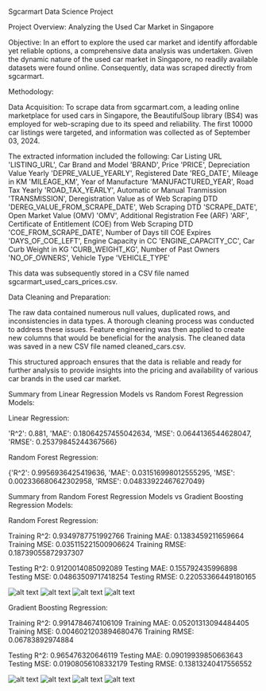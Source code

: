 Sgcarmart Data Science Project

Project Overview: Analyzing the Used Car Market in Singapore

Objective:
In an effort to explore the used car market and identify affordable yet reliable options, a comprehensive data analysis was undertaken. 
Given the dynamic nature of the used car market in Singapore, no readily available datasets were found online. 
Consequently, data was scraped directly from sgcarmart.



Methodology:

Data Acquisition:
To scrape data from sgcarmart.com, a leading online marketplace for used cars in Singapore, the BeautifulSoup library (BS4) was employed for web-scraping due to its speed and reliability. 
The first 10000 car listings were targeted, and information was collected as of September 03, 2024.

The extracted information included the following:
Car Listing URL 'LISTING_URL', 
Car Brand and Model 'BRAND', 
Price 'PRICE', 
Depreciation Value Yearly 'DEPRE_VALUE_YEARLY', 
Registered Date 'REG_DATE', 
Mileage in KM 'MILEAGE_KM', 
Year of Manufacture 'MANUFACTURED_YEAR', 
Road Tax Yearly 'ROAD_TAX_YEARLY', 
Automatic or Manual Tranmission 'TRANSMISSION', 
Deregistration Value as of Web Scraping DTD 'DEREG_VALUE_FROM_SCRAPE_DATE', 
Web Scraping DTD 'SCRAPE_DATE', 
Open Market Value (OMV) 'OMV', 
Additional Registration Fee (ARF) 'ARF', 
Certificate of Entitlement (COE) from Web Scraping DTD 'COE_FROM_SCRAPE_DATE', 
Number of Days till COE Expires 'DAYS_OF_COE_LEFT', 
Engine Capacity in CC 'ENGINE_CAPACITY_CC', 
Car Curb Weight in KG 'CURB_WEIGHT_KG', 
Number of Past Owners 'NO_OF_OWNERS', 
Vehicle Type 'VEHICLE_TYPE'

This data was subsequently stored in a CSV file named sgcarmart_used_cars_prices.csv.



Data Cleaning and Preparation:

The raw data contained numerous null values, duplicated rows, and inconsistencies in data types. 
A thorough cleaning process was conducted to address these issues. 
Feature engineering was then applied to create new columns that would be beneficial for the analysis. 
The cleaned data was saved in a new CSV file named cleaned_cars.csv.

This structured approach ensures that the data is reliable and ready for further analysis to provide insights into the pricing and availability of various car brands in the used car market.




Summary from Linear Regression Models vs Random Forest Regression Models:

Linear Regression:

'R^2': 0.881, 'MAE': 0.18064257455042634, 'MSE': 0.0644136544628047, 'RMSE': 0.25379845244367566}


Random Forest Regression:

{'R^2': 0.9956936425419636, 'MAE': 0.031516998012555295, 'MSE': 0.002336680642302958, 'RMSE': 0.04833922467627049}




Summary from Random Forest Regression Models vs Gradient Boosting Regression Models:

Random Forest Regression:

Training R^2: 0.9349787751992766
Training MAE: 0.1383459211659664
Training MSE: 0.035115221500906624
Training RMSE: 0.18739055872937307

Testing R^2: 0.9120014085092089
Testing MAE: 0.155792435996898
Testing MSE: 0.04863509717418254
Testing RMSE: 0.22053366449180165

![alt text](rfr_residual_plot_train.png) ![alt text](rfr_residual_plot_test.png)
![alt text](rfr_qq_plot_train.png) ![alt text](rfr_qq_plot_test.png)


Gradient Boosting Regression:

Training R^2: 0.9914784674106109
Training MAE: 0.05201313094484405
Training MSE: 0.0046021203894680476
Training RMSE: 0.06783892974884

Testing R^2: 0.965476320646119
Testing MAE: 0.09019939850663643
Testing MSE: 0.01908056108332179
Testing RMSE: 0.13813240417556552

![alt text](gbr_residual_plot_train.png) ![alt text](gbr_residual_plot_test.png)
![alt text](gbr_qq_plot_train.png) ![alt text](gbr_qq_plot_test.png)
